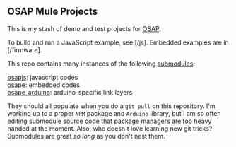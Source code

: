 ## OSAP Mule Projects

This is my stash of demo and test projects for [OSAP](http://osap.tools). 

To build and run a JavaScript example, see [/js]. Embedded examples are in [/firmware]. 

This repo contains many instances of the following [submodules](https://git-scm.com/book/en/v2/Git-Tools-Submodules):

[osapjs](https://github.com/jakeread/osapjs): javascript codes  
[osape](https://github.com/jakeread/osape/): embedded codes  
[osape_arduino](https://github.com/jakeread/osape_arduino): arduino-specific link layers  

They should all populate when you do a `git pull` on this repository. I'm working up to a proper `NPM` package and `Arduino` library, but I am so often editing submodule source code that package managers are too heavy handed at the moment. Also, who doesn't love learning new git tricks? Submodules are great *so long* as you don't nest them. 